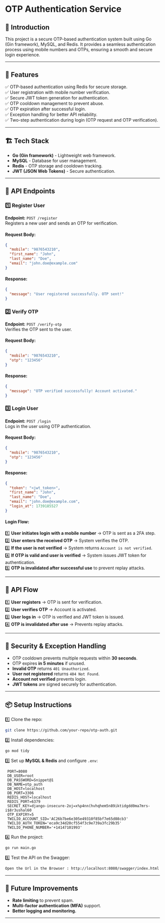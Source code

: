 # OTP Authentication Service

## 🚀 Introduction
This project is a secure OTP-based authentication system built using Go (Gin framework), MySQL, and Redis. It provides a seamless authentication process using mobile numbers and OTPs, ensuring a smooth and secure login experience.

---

## 🎯 Features
✅ OTP-based authentication using Redis for secure storage.  
✅ User registration with mobile number verification.  
✅ Secure JWT token generation for authentication.  
✅ OTP cooldown management to prevent abuse.  
✅ OTP expiration after successful login.  
✅ Exception handling for better API reliability.  
✅ Two-step authentication during login (OTP request and OTP verification).  

---

## 🏗️ Tech Stack
- **Go (Gin framework)** - Lightweight web framework.
- **MySQL** - Database for user management.
- **Redis** - OTP storage and cooldown tracking.
- **JWT (JSON Web Tokens)** - Secure authentication.

---

## 📌 API Endpoints
### 1️⃣ Register User
**Endpoint:** `POST /register`  
Registers a new user and sends an OTP for verification.

#### Request Body:
```json
{
  "mobile": "9876543210",
  "first_name": "John",
  "last_name": "Doe",
  "email": "john.doe@example.com"
}
```
#### Response:
```json
{
  "message": "User registered successfully. OTP sent!"
}
```

### 2️⃣ Verify OTP
**Endpoint:** `POST /verify-otp`  
Verifies the OTP sent to the user.

#### Request Body:
```json
{
  "mobile": "9876543210",
  "otp": "123456"
}
```
#### Response:
```json
{
  "message": "OTP verified successfully! Account activated."
}
```

### 3️⃣ Login User
**Endpoint:** `POST /login`  
Logs in the user using OTP authentication.

#### Request Body:
```json
{
  "mobile": "9876543210",
  "otp": "123456"
}
```
#### Response:
```json
{
  "token": "<jwt_token>",
  "first_name": "John",
  "last_name": "Doe",
  "email": "john.doe@example.com",
  "login_at": 1739185527
}
```

#### Login Flow:
1️⃣ **User initiates login with a mobile number** → OTP is sent as a 2FA step.  
2️⃣ **User enters the received OTP** → System verifies the OTP.  
3️⃣ **If the user is not verified** → System returns `Account is not verified`.  
4️⃣ **If OTP is valid and user is verified** → System issues JWT token for authentication.  
5️⃣ **OTP is invalidated after successful use** to prevent replay attacks.  

---

## 🔄 API Flow
1️⃣ **User registers** → OTP is sent for verification.  
2️⃣ **User verifies OTP** → Account is activated.  
3️⃣ **User logs in** → OTP is verified and JWT token is issued.  
4️⃣ **OTP is invalidated after use** → Prevents replay attacks.  

---

## 🔐 Security & Exception Handling
- OTP cooldown prevents multiple requests within **30 seconds**.
- OTP expires **in 5 minutes** if unused.
- **Invalid OTP** returns `401 Unauthorized`.
- **User not registered** returns `404 Not Found`.
- **Account not verified** prevents login.
- **JWT tokens** are signed securely for authentication.

---

## 📦 Setup Instructions
1️⃣ Clone the repo:  
   ```sh
   git clone https://github.com/your-repo/otp-auth.git
   ```
2️⃣ Install dependencies:  
   ```sh
   go mod tidy
   ```
3️⃣ Set up **MySQL & Redis** and configure `.env`:  
   ```
    PORT=8080
    DB_USER=root
    DB_PASSWORD=Snippet@1
    DB_NAME=otp_auth
    DB_HOST=localhost
    DB_PORT=3306
    REDIS_HOST=localhost
    REDIS_PORT=6379
    SECRET_KEY=django-insecure-2oj=x%p4nn(hvhqhem5n89iktidgdd0ma7mrs-i$8r3ushal60
    OTP_EXPIRY=5
    TWILIO_ACCOUNT_SID='AC26b7be6e305e49310f85bf7e65d08cb3'
    TWILIO_AUTH_TOKEN='eca9c34d20cf554f3c9e739a3fc29b35'
    TWILIO_PHONE_NUMBER='+14147101993'
   ```
4️⃣ Run the project:  
   ```sh
   go run main.go
   ```
5️⃣ Test the API on the Swagger:  
   ```sh
   Open the Url in the Browser : http://localhost:8080/swagger/index.html
   ```
---

## 🎯 Future Improvements
- **Rate limiting** to prevent spam.
- **Multi-factor authentication (MFA)** support.
- **Better logging and monitoring.**

---


